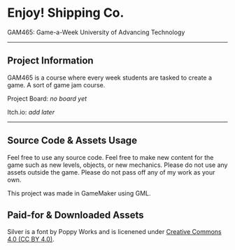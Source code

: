# Enjoy! Shipping Co.

GAM465: Game-a-Week
University of Advancing Technology

---

## Project Information

GAM465 is a course where every week students are tasked to create a game. A sort of game jam course.

Project Board: *no board yet*

Itch.io: *add later*

---

## Source Code & Assets Usage

Feel free to use any source code. Feel free to make new content for the game such as new levels, objects, or new mechanics. Please do not use any assets outside the game. Please do not pass off any of my work as your own.

This project was made in GameMaker using GML.

## Paid-for & Downloaded Assets

Silver is a font by Poppy Works and is licenened under [Creative Commons 4.0 (CC BY 4.0)](https://creativecommons.org/licenses/by/4.0/).
